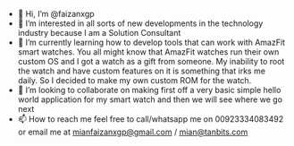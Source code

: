 - 👋 Hi, I’m @faizanxgp
- 👀 I’m interested in all sorts of new developments in the technology industry because I am a Solution Consultant
- 🌱 I’m currently learning how to develop tools that can work with AmazFit smart watches. 
You all might know that AmazFit watches run their own custom OS and I got a watch as a gift from someone.
My inability to root the watch and have custom features on it is something that irks me daily. So I decided to make my own custom ROM for the watch.
- 💞️ I’m looking to collaborate on making first off a very basic simple hello world application for my smart watch and then we will see where we go next
- 📫 How to reach me feel free to call/whatsapp me on 00923334083492 or email me at mianfaizanxgp@gmail.com / mian@tanbits.com

<!---
faizanxgp/faizanxgp is a ✨ special ✨ repository because its `README.md` (this file) appears on your GitHub profile.
You can click the Preview link to take a look at your changes.
--->
